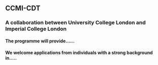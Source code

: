 ## CCMI-CDT

### A collaboration between University College London and Imperial College London

#### The programme will provide......

#### We welcome applications from individuals with a strong background in.....
